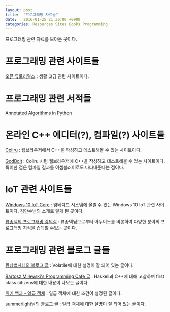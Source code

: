```yaml
---
layout: post
title:  "프로그래밍 자료들"
date:   2016-01-25 21:30:00 +0900
categories: Resources Sites Books Programming
---
```


프로그래밍 관련 자료를 모아둔 곳이다.


# 프로그래밍 관련 사이트들

[오픈 튜토리얼스](https://www.opentutorials.org) : 생활 코딩 관련 사이트이다.


# 프로그래밍 관련 서적들

[Annotated Algorithms in Python](http://www.amazon.com/Annotated-Algorithms-Python-Applications-Physics/dp/0991160401)


# 온라인 C++ 에디터(?), 컴파일(?) 사이트들

[Coliru](http://coliru.stacked-crooked.com) : 웹브라우저에서 C++을 작성하고 테스트해볼 수 있는 사이트이다.

[GodBolt](http://gcc.godbolt.org) : Coliru 처럼 웹브라우저에 C++을 작성하고 테스트해볼 수 있는 사이트이다. 특이한 점은 컴파일 결과를 어셈블러어로도 나타내준다는 점이다.


# IoT 관련 사이트들

[Windows 10 IoT Core](http://ms-iot.github.io/content/en-US/Downloads.htm) : 임베디드 시스템에 올릴 수 있는 Windows 10 IoT 관련 사이트이다. 김만수님의 소개로 알게 된 곳이다.

[류종택의 프로그래밍 강의실](http://ryulib.tistory.com/) : 류종택님으로부터 아두이노를 비롯하여 다양한 분야의 프로그래밍 지식을 습득할 수있는 곳이다.


# 프로그래밍 관련 블로그 글들

[환상법사님의 블로그 글](http://rafi.inha.ac.kr/~wbstory/tc/wbstory/221) : Volatile에 대한 설명이 잘 되어 있는 글이다.

[Bartosz Milewski's Programming Cafe 글](http://bartoszmilewski.com/?s=Higher-Order+Functions+and+Closures) : Haskell과 C++에 대해 고찰하며 first class citizens에 대한 내용이 나오는 글이다.

[위키 백과 - 일급 객체](https://ko.wikipedia.org/wiki/일급_객체) : 일급 객체에 대한 조건이 설명된 글이다.

[summerlight님의 블로그 글](http://summerlight.tistory.com/entry/프로그래밍-언어-만들기-中) : 일급 객체에 대한 설명이 잘 되어 있는 글이다.
